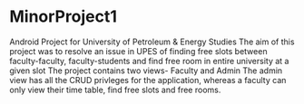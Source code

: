 # MinorProject1
Android Project for University of Petroleum &amp; Energy Studies
The aim of this project was to resolve an issue in UPES of finding free slots between faculty-faculty, faculty-students and find 
free room in entire university at a given slot
The project contains two views- Faculty and Admin
The admin view has all the CRUD privleges for the application, whereas a faculty can only view their time table, find free slots and 
free rooms.
